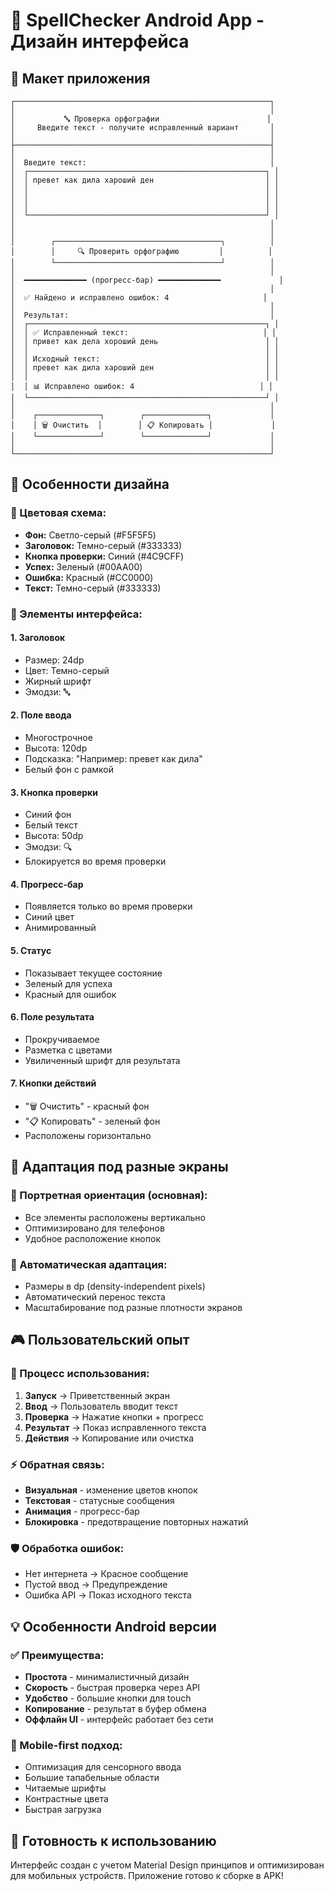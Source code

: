 # 📱 SpellChecker Android App - Дизайн интерфейса

## 🎨 Макет приложения

```
┌─────────────────────────────────────────────────────────┐
│                                                         │
│           🔤 Проверка орфографии                        │
│     Введите текст - получите исправленный вариант       │
│                                                         │
├─────────────────────────────────────────────────────────┤
│                                                         │
│  Введите текст:                                         │
│  ┌─────────────────────────────────────────────────────┐ │
│  │ превет как дила хароший ден                         │ │
│  │                                                     │ │
│  │                                                     │ │
│  │                                                     │ │
│  └─────────────────────────────────────────────────────┘ │
│                                                         │
│                                                         │
│        ┌─────────────────────────────────────┐          │
│        │     🔍 Проверить орфографию         │          │
│        └─────────────────────────────────────┘          │
│                                                         │
│  ━━━━━━━━━━━━━━ (прогресс-бар) ━━━━━━━━━━━━━━             │
│                                                         │
│  ✅ Найдено и исправлено ошибок: 4                     │
│                                                         │
│  Результат:                                             │
│  ┌─────────────────────────────────────────────────────┐ │
│  │ ✅ Исправленный текст:                              │ │
│  │ привет как дела хороший день                        │ │
│  │                                                     │ │
│  │ Исходный текст:                                     │ │
│  │ превет как дила хароший ден                         │ │
│  │                                                     │ │
│  │ 📊 Исправлено ошибок: 4                            │ │
│  └─────────────────────────────────────────────────────┘ │
│                                                         │
│    ┌──────────────┐        ┌──────────────┐             │
│    │ 🗑️ Очистить  │        │ 📋 Копировать │             │
│    └──────────────┘        └──────────────┘             │
│                                                         │
└─────────────────────────────────────────────────────────┘
```

## 🎯 Особенности дизайна

### 🎨 Цветовая схема:
- **Фон:** Светло-серый (#F5F5F5)
- **Заголовок:** Темно-серый (#333333)
- **Кнопка проверки:** Синий (#4C9CFF)
- **Успех:** Зеленый (#00AA00)
- **Ошибка:** Красный (#CC0000)
- **Текст:** Темно-серый (#333333)

### 📐 Элементы интерфейса:

#### 1. **Заголовок**
- Размер: 24dp
- Цвет: Темно-серый
- Жирный шрифт
- Эмодзи: 🔤

#### 2. **Поле ввода**
- Многострочное
- Высота: 120dp
- Подсказка: "Например: превет как дила"
- Белый фон с рамкой

#### 3. **Кнопка проверки**
- Синий фон
- Белый текст
- Высота: 50dp
- Эмодзи: 🔍
- Блокируется во время проверки

#### 4. **Прогресс-бар**
- Появляется только во время проверки
- Синий цвет
- Анимированный

#### 5. **Статус**
- Показывает текущее состояние
- Зеленый для успеха
- Красный для ошибок

#### 6. **Поле результата**
- Прокручиваемое
- Разметка с цветами
- Увиличенный шрифт для результата

#### 7. **Кнопки действий**
- "🗑️ Очистить" - красный фон
- "📋 Копировать" - зеленый фон
- Расположены горизонтально

## 📱 Адаптация под разные экраны

### 📐 Портретная ориентация (основная):
- Все элементы расположены вертикально
- Оптимизировано для телефонов
- Удобное расположение кнопок

### 🔄 Автоматическая адаптация:
- Размеры в dp (density-independent pixels)
- Автоматический перенос текста
- Масштабирование под разные плотности экранов

## 🎮 Пользовательский опыт

### 📝 Процесс использования:
1. **Запуск** → Приветственный экран
2. **Ввод** → Пользователь вводит текст
3. **Проверка** → Нажатие кнопки + прогресс
4. **Результат** → Показ исправленного текста
5. **Действия** → Копирование или очистка

### ⚡ Обратная связь:
- **Визуальная** - изменение цветов кнопок
- **Текстовая** - статусные сообщения
- **Анимация** - прогресс-бар
- **Блокировка** - предотвращение повторных нажатий

### 🛡️ Обработка ошибок:
- Нет интернета → Красное сообщение
- Пустой ввод → Предупреждение
- Ошибка API → Показ исходного текста

## 💡 Особенности Android версии

### ✅ Преимущества:
- **Простота** - минималистичный дизайн
- **Скорость** - быстрая проверка через API
- **Удобство** - большие кнопки для touch
- **Копирование** - результат в буфер обмена
- **Оффлайн UI** - интерфейс работает без сети

### 📱 Mobile-first подход:
- Оптимизация для сенсорного ввода
- Большие тапабельные области
- Читаемые шрифты
- Контрастные цвета
- Быстрая загрузка

## 🚀 Готовность к использованию

Интерфейс создан с учетом Material Design принципов и оптимизирован для мобильных устройств. Приложение готово к сборке в APK!

